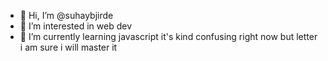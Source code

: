 - 👋 Hi, I’m @suhaybjirde
- 👀 I’m interested in web dev
- 🌱 I’m currently learning javascript it's kind confusing right now but letter i am sure i will master it 



